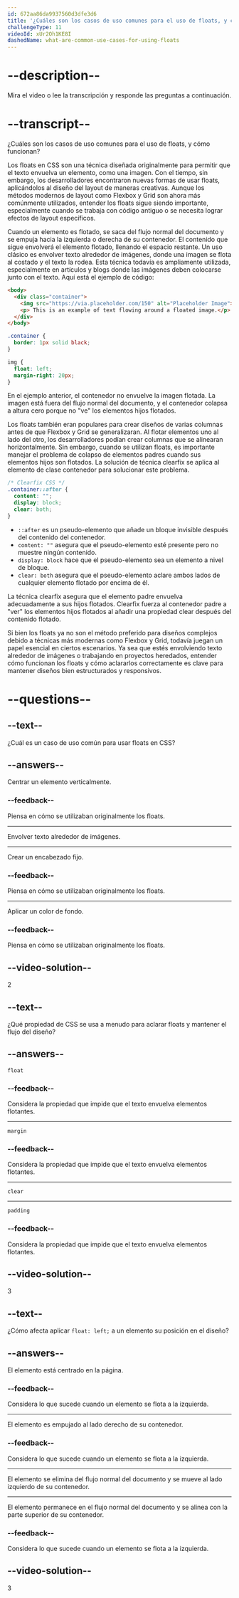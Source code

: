 ```yaml
---
id: 672aa86da9937560d3dfe3d6
title: '¿Cuáles son los casos de uso comunes para el uso de floats, y cómo funcionan?'
challengeType: 11
videoId: xUr2Oh1KE8I
dashedName: what-are-common-use-cases-for-using-floats
---
```


# --description--

Mira el video o lee la transcripción y responde las preguntas a continuación.

# --transcript--

¿Cuáles son los casos de uso comunes para el uso de floats, y cómo funcionan?

Los floats en CSS son una técnica diseñada originalmente para permitir que el texto envuelva un elemento, como una imagen. Con el tiempo, sin embargo, los desarrolladores encontraron nuevas formas de usar floats, aplicándolos al diseño del layout de maneras creativas. Aunque los métodos modernos de layout como Flexbox y Grid son ahora más comúnmente utilizados, entender los floats sigue siendo importante, especialmente cuando se trabaja con código antiguo o se necesita lograr efectos de layout específicos.

Cuando un elemento es flotado, se saca del flujo normal del documento y se empuja hacia la izquierda o derecha de su contenedor. El contenido que sigue envolverá el elemento flotado, llenando el espacio restante. Un uso clásico es envolver texto alrededor de imágenes, donde una imagen se flota al costado y el texto la rodea. Esta técnica todavía es ampliamente utilizada, especialmente en artículos y blogs donde las imágenes deben colocarse junto con el texto. Aquí está el ejemplo de código:

```html
<body>
  <div class="container">
    <img src="https://via.placeholder.com/150" alt="Placeholder Image">
    <p> This is an example of text flowing around a floated image.</p>
  </div>
</body>
```

```css
.container {
  border: 1px solid black;
}

img {
  float: left;
  margin-right: 20px;
}
```

En el ejemplo anterior, el contenedor no envuelve la imagen flotada. La imagen está fuera del flujo normal del documento, y el contenedor colapsa a altura cero porque no "ve" los elementos hijos flotados.

Los floats también eran populares para crear diseños de varias columnas antes de que Flexbox y Grid se generalizaran. Al flotar elementos uno al lado del otro, los desarrolladores podían crear columnas que se alinearan horizontalmente. Sin embargo, cuando se utilizan floats, es importante manejar el problema de colapso de elementos padres cuando sus elementos hijos son flotados. La solución de técnica clearfix se aplica al elemento de clase contenedor para solucionar este problema.

```css
/* Clearfix CSS */
.container::after {
  content: "";  
  display: block;
  clear: both;
}
```

- `::after` es un pseudo-elemento que añade un bloque invisible después del contenido del contenedor.
- `content: ""` asegura que el pseudo-elemento esté presente pero no muestre ningún contenido.
- `display: block` hace que el pseudo-elemento sea un elemento a nivel de bloque.
- `clear: both` asegura que el pseudo-elemento aclare ambos lados de cualquier elemento flotado por encima de él.

La técnica clearfix asegura que el elemento padre envuelva adecuadamente a sus hijos flotados. Clearfix fuerza al contenedor padre a "ver" los elementos hijos flotados al añadir una propiedad clear después del contenido flotado.

Si bien los floats ya no son el método preferido para diseños complejos debido a técnicas más modernas como Flexbox y Grid, todavía juegan un papel esencial en ciertos escenarios. Ya sea que estés envolviendo texto alrededor de imágenes o trabajando en proyectos heredados, entender cómo funcionan los floats y cómo aclararlos correctamente es clave para mantener diseños bien estructurados y responsivos.

# --questions--

## --text--

¿Cuál es un caso de uso común para usar floats en CSS?

## --answers--

Centrar un elemento verticalmente.

### --feedback--

Piensa en cómo se utilizaban originalmente los floats.

---

Envolver texto alrededor de imágenes.

---

Crear un encabezado fijo.

### --feedback--

Piensa en cómo se utilizaban originalmente los floats.

---

Aplicar un color de fondo.

### --feedback--

Piensa en cómo se utilizaban originalmente los floats.

## --video-solution--

2

## --text--

¿Qué propiedad de CSS se usa a menudo para aclarar floats y mantener el flujo del diseño?

## --answers--

`float`

### --feedback--

Considera la propiedad que impide que el texto envuelva elementos flotantes.

---

`margin`

### --feedback--

Considera la propiedad que impide que el texto envuelva elementos flotantes.

---

`clear`

---

`padding`

### --feedback--

Considera la propiedad que impide que el texto envuelva elementos flotantes.

## --video-solution--

3

## --text--

¿Cómo afecta aplicar `float: left;` a un elemento su posición en el diseño?

## --answers--

El elemento está centrado en la página.

### --feedback--

Considera lo que sucede cuando un elemento se flota a la izquierda.

---

El elemento es empujado al lado derecho de su contenedor.

### --feedback--

Considera lo que sucede cuando un elemento se flota a la izquierda.

---

El elemento se elimina del flujo normal del documento y se mueve al lado izquierdo de su contenedor.

---

El elemento permanece en el flujo normal del documento y se alinea con la parte superior de su contenedor.

### --feedback--

Considera lo que sucede cuando un elemento se flota a la izquierda.

## --video-solution--

3
